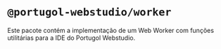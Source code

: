 # `@portugol-webstudio/worker`

Este pacote contém a implementação de um Web Worker com funções utilitárias para a IDE do Portugol Webstudio.
